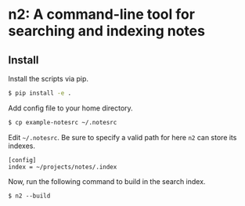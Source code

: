 n2: A command-line tool for searching and indexing notes
========================================================

Install
-------

Install the scripts via pip.

```bash
$ pip install -e .
```

Add config file to your home directory.

```bash
$ cp example-notesrc ~/.notesrc
```

Edit `~/.notesrc`. Be sure to specify a valid path for here `n2` can store its
indexes.

```
[config]
index = ~/projects/notes/.index
```

Now, run the following command to build in the search index.

```
$ n2 --build
```
